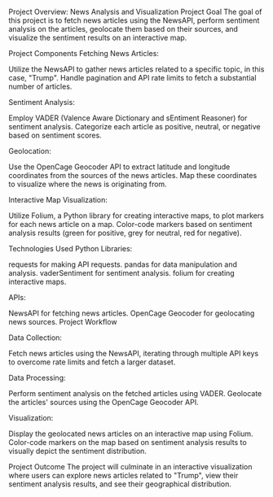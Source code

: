 Project Overview: News Analysis and Visualization
Project Goal
The goal of this project is to fetch news articles using the NewsAPI, perform sentiment analysis on the articles, geolocate them based on their sources, and visualize the sentiment results on an interactive map.

Project Components
Fetching News Articles:

Utilize the NewsAPI to gather news articles related to a specific topic, in this case, "Trump".
Handle pagination and API rate limits to fetch a substantial number of articles.

Sentiment Analysis:

Employ VADER (Valence Aware Dictionary and sEntiment Reasoner) for sentiment analysis.
Categorize each article as positive, neutral, or negative based on sentiment scores.

Geolocation:

Use the OpenCage Geocoder API to extract latitude and longitude coordinates from the sources of the news articles.
Map these coordinates to visualize where the news is originating from.

Interactive Map Visualization:

Utilize Folium, a Python library for creating interactive maps, to plot markers for each news article on a map.
Color-code markers based on sentiment analysis results (green for positive, grey for neutral, red for negative).

Technologies Used
Python Libraries:

requests for making API requests.
pandas for data manipulation and analysis.
vaderSentiment for sentiment analysis.
folium for creating interactive maps.

APIs:

NewsAPI for fetching news articles.
OpenCage Geocoder for geolocating news sources.
Project Workflow

Data Collection:

Fetch news articles using the NewsAPI, iterating through multiple API keys to overcome rate limits and fetch a larger dataset.

Data Processing:

Perform sentiment analysis on the fetched articles using VADER.
Geolocate the articles' sources using the OpenCage Geocoder API.

Visualization:

Display the geolocated news articles on an interactive map using Folium.
Color-code markers on the map based on sentiment analysis results to visually depict the sentiment distribution.

Project Outcome
The project will culminate in an interactive visualization where users can explore news articles related to "Trump", view their sentiment analysis results, and see their geographical distribution.
